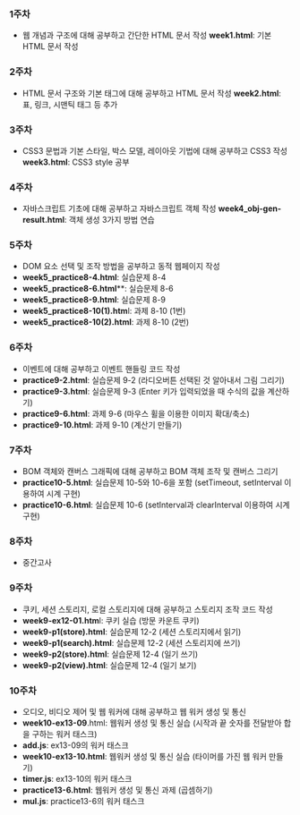 ### 1주차
- 웹 개념과 구조에 대해 공부하고 간단한 HTML 문서 작성
**week1.html**: 기본 HTML 문서 작성
### 2주차
- HTML 문서 구조와 기본 태그에 대해 공부하고 HTML 문서 작성
**week2.html**: 표, 링크, 시맨틱 태그 등 추가
### 3주차
- CSS3 문법과 기본 스타일, 박스 모델, 레이아웃 기법에 대해 공부하고 CSS3 작성
**week3.html**: CSS3 style 공부
### 4주차
- 자바스크립트 기초에 대해 공부하고 자바스크립트 객체 작성
**week4_obj-gen-result.html**: 객체 생성 3가지 방법 연습
### 5주차
- DOM 요소 선택 및 조작 방법을 공부하고 동적 웹페이지 작성
- **week5_practice8-4.html**: 실습문제 8-4
- **week5_practice8-6.html****: 실습문제 8-6
- **week5_practice8-9.html**: 실습문제 8-9
- **week5_practice8-10(1).htm**l: 과제 8-10 (1번)
- **week5_practice8-10(2).html**: 과제 8-10 (2번)
### 6주차
- 이벤트에 대해 공부하고 이벤트 핸들링 코드 작성
- **practice9-2.html**: 실습문제 9-2 (라디오버튼 선택된 것 알아내서 그림 그리기)
- **practice9-3.html**: 실습문제 9-3 (Enter 키가 입력되었을 때 수식의 값을 계산하기)
- **practice9-6.html**: 과제 9-6 (마우스 휠을 이용한 이미지 확대/축소)
- **practice9-10.html**: 과제 9-10 (계산기 만들기)
### 7주차
- BOM 객체와 캔버스 그래픽에 대해 공부하고 BOM 객체 조작 및 캔버스 그리기
- **practice10-5.html**: 실습문제 10-5와 10-6을 포함 (setTimeout, setInterval 이용하여 시계 구현)
- **practice10-6.html**: 실습문제 10-6 (setInterval과 clearInterval 이용하여 시계 구현)
### 8주차
- 중간고사
### 9주차
- 쿠키, 세션 스토리지, 로컬 스토리지에 대해 공부하고 스토리지 조작 코드 작성
- **week9-ex12-01.htm**l: 쿠키 실습 (방문 카운트 쿠키)
- **week9-p1(store).html**: 실습문제 12-2 (세션 스토리지에서 읽기)
- **week9-p1(search).html**: 실습문제 12-2 (세션 스토리지에 쓰기)
- **week9-p2(store).html**: 실습문제 12-4 (일기 쓰기)
- **week9-p2(view).html**: 실습문제 12-4 (일기 보기)
### 10주차
- 오디오, 비디오 제어 및 웹 워커에 대해 공부하고 웹 워커 생성 및 통신
- **week10-ex13-09**.html: 웹워커 생성 및 통신 실습 (시작과 끝 숫자를 전달받아 합을 구하는 워커 태스크)
- **add.js**: ex13-09의 워커 태스크
- **week10-ex13-10.html**: 웹워커 생성 및 통신 실습 (타이머를 가진 웹 워커 만들기)
- **timer.js**: ex13-10의 워커 태스크
- **practice13-6.html**: 웹워커 생성 및 통신 과제 (곱셈하기)
- **mul.js**: practice13-6의 워커 태스크

